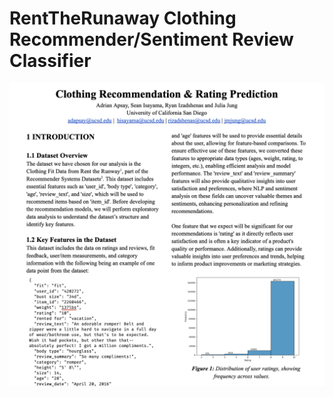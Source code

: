 # RentTheRunaway Clothing Recommender/Sentiment Review Classifier

![Preview Of Writeup](Writeup/Writeup%20Preview.png)

